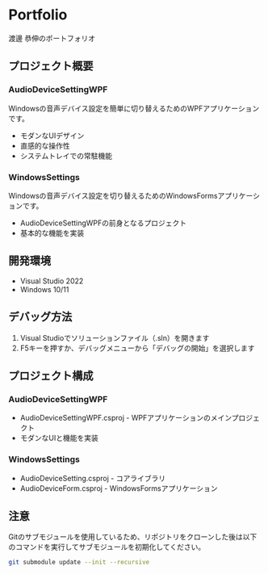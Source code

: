 # Portfolio

渡邊 恭伸のポートフォリオ

## プロジェクト概要

### AudioDeviceSettingWPF
Windowsの音声デバイス設定を簡単に切り替えるためのWPFアプリケーションです。
- モダンなUIデザイン
- 直感的な操作性
- システムトレイでの常駐機能

### WindowsSettings
Windowsの音声デバイス設定を切り替えるためのWindowsFormsアプリケーションです。
- AudioDeviceSettingWPFの前身となるプロジェクト
- 基本的な機能を実装

## 開発環境
- Visual Studio 2022
- Windows 10/11

## デバッグ方法

1. Visual Studioでソリューションファイル（.sln）を開きます
2. F5キーを押すか、デバッグメニューから「デバッグの開始」を選択します

## プロジェクト構成

### AudioDeviceSettingWPF
- AudioDeviceSettingWPF.csproj - WPFアプリケーションのメインプロジェクト
- モダンなUIと機能を実装

### WindowsSettings
- AudioDeviceSetting.csproj - コアライブラリ
- AudioDeviceForm.csproj - WindowsFormsアプリケーション

## 注意
Gitのサブモジュールを使用しているため、リポジトリをクローンした後は以下のコマンドを実行してサブモジュールを初期化してください。
```sh
git submodule update --init --recursive
```